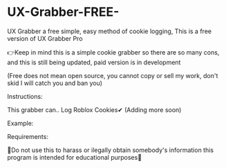 # UX-Grabber-FREE-

UX Grabber a free simple, easy method of cookie logging, This is a free version of UX Grabber Pro

👉Keep in mind this is a simple cookie grabber so there are so many cons, and this is still being updated, paid version is in development

(Free does not mean open source, you cannot copy or sell my work, don't skid I will catch you and ban you)

Instructions:

This grabber can.. 
Log Roblox Cookies✔
(Adding more soon)

Example:

Requirements:














🔴Do not use this to harass or ilegally obtain somebody's information this program is intended for educational purposes🔴
